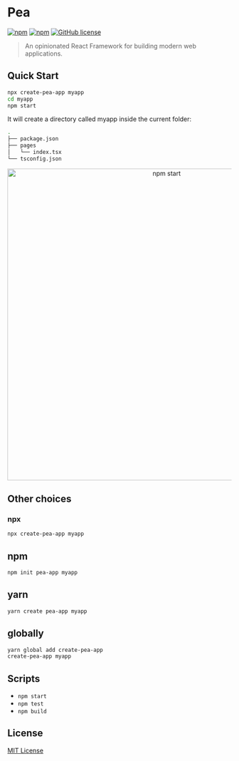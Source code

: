 # Pea

[![npm](https://img.shields.io/npm/v/Pea.svg)](https://www.npmjs.com/package/Pea) [![npm](https://img.shields.io/badge/TypeScript-%E2%9C%93-007ACC.svg)](https://www.typescriptlang.org/) [![GitHub license](https://img.shields.io/github/license/pea-team/pea.svg)](https://github.com/pea-team/pea/blob/master/LICENSE)

> An opinionated React Framework for building modern web applications.

## Quick Start

```bash
npx create-pea-app myapp
cd myapp
npm start
```

It will create a directory called myapp inside the current folder:

```bash
.
├── package.json
├── pages
│   └── index.tsx
└── tsconfig.json
```

<p align='center'>
  <img src='http://forsigner.com/images/pea/pea-app.png' width='700' alt='npm start'>
</p>

## Other choices

### npx

```bash
npx create-pea-app myapp
```

## npm

```bash
npm init pea-app myapp
```

## yarn

```bash
yarn create pea-app myapp
```

## globally

```bash
yarn global add create-pea-app
create-pea-app myapp
```

## Scripts

- `npm start`
- `npm test`
- `npm build`

## License

[MIT License](https://github.com/pea-team/pea/blob/master/LICENSE)